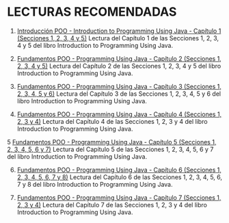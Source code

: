 # LECTURAS RECOMENDADAS

1. [Introducción POO - Introduction to Programming Using Java - Capítulo 1 (Secciones 1, 2, 3, 4 y 5)](https://math.hws.edu/eck/cs124/javanotes6/c1/index.html)
   Lectura del Capítulo 1 de las Secciones 1, 2, 3, 4 y 5 del libro Introduction to Programming Using Java.
      
2. [Fundamentos POO - Programming Using Java - Capítulo 2 (Secciones 1, 2, 3, 4 y 5)](https://math.hws.edu/eck/cs124/javanotes6/c2/index.html )
   Lectura del Capítulo 2 de las Secciones 1, 2, 3, 4 y 5 del libro Introduction to Programming Using Java.

3. [Fundamentos POO - Programming Using Java - Capítulo 3 (Secciones 1, 2, 3, 4, 5 y 6)](https://math.hws.edu/eck/cs124/javanotes6/c3/index.html )
   Lectura del Capítulo 3 de las Secciones 1, 2, 3, 4, 5 y 6 del libro Introduction to Programming Using Java.
      
4. [Fundamentos POO - Programming Using Java - Capítulo 4 (Secciones 1, 2, 3 y 4)](https://math.hws.edu/eck/cs124/javanotes6/c4/index.html )
   Lectura del Capítulo 4 de las Secciones 1, 2, 3 y 4 del libro Introduction to Programming Using Java.

5  [Fundamentos POO - Programming Using Java - Capítulo 5 (Secciones 1, 2, 3, 4, 5, 6 y 7)](https://math.hws.edu/eck/cs124/javanotes6/c5/index.html)
   Lectura del Capítulo 5 de las Secciones 1, 2, 3, 4, 5, 6 y 7 del libro Introduction to Programming Using Java.   

6. [Fundamentos POO - Programming Using Java - Capítulo 6 (Secciones 1, 2, 3, 4, 5, 6, 7 y 8)](https://math.hws.edu/eck/cs124/javanotes6/c6/index.html)
   Lectura del Capítulo 6 de las Secciones 1, 2, 3, 4, 5, 6, 7 y 8 del libro Introduction to Programming Using Java.
     
7. [Fundamentos POO - Programming Using Java - Capítulo 7 (Secciones 1, 2, 3 y 4)](https://math.hws.edu/eck/cs124/javanotes6/c7/index.html )
   Lectura del Capítulo 7 de las Secciones 1, 2, 3 y 4 del libro Introduction to Programming Using Java.
      
 
 
